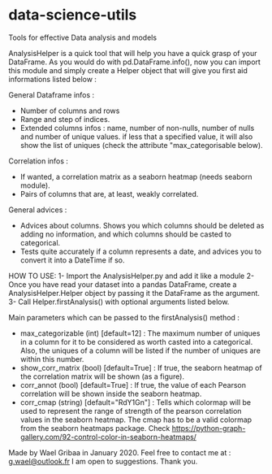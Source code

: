 # data-science-utils
Tools for effective Data analysis and models

AnalysisHelper is a quick tool that will help you have a quick grasp of your DataFrame.
As you would do with pd.DataFrame.info(), now you can import this module and simply create a Helper object that will give you first aid informations listed below :

General Dataframe infos : 
* Number of columns and rows
* Range and step of indices.
* Extended columns infos : name, number of non-nulls, number of nulls and number of unique values. if less that a specified value, it will also show the list of uniques (check the attribute "max_categorisable below).

Correlation infos :
* If wanted, a correlation matrix as a seaborn heatmap (needs seaborn module).
* Pairs of columns that are, at least, weakly correlated.

General advices :
* Advices about columns. Shows you which columns should be deleted as adding no information, and which columns should be casted to categorical.
* Tests quite accurately if a column represents a date, and advices you to convert it into a DateTime if so.

HOW TO USE:
1- Import the AnalysisHelper.py and add it like a module
2- Once you have read your dataset into a pandas DataFrame, create a AnalysisHelper.Helper object by passing it the DataFrame as the argument.
3- Call Helper.firstAnalysis() with optional arguments listed below.

Main parameters which can be passed to the firstAnalysis() method :
- max_categorizable (int) [default=12] : The maximum number of uniques in a column for it to be considered as worth casted into a categorical. Also, the uniques of a column will be listed if the number of uniques are within this number.
- show_corr_matrix (bool) [default=True] : If true, the seaborn heatmap of the correlation matrix will be shown (as a figure).
- corr_annot (bool) [default=True] : If true, the value of each Pearson correlation will be shown inside the seaborn heatmap.
- corr_cmap (string) [default="RdY1Gn"] : Tells which colormap will be used to represent the range of strength of the pearson correlation values in the seaborn heatmap. The cmap has to be a valid colormap from the seaborn heatmaps package. Check https://python-graph-gallery.com/92-control-color-in-seaborn-heatmaps/


Made by Wael Gribaa in January 2020.
Feel free to contact me at : g.wael@outlook.fr
I am open to suggestions. Thank you.
